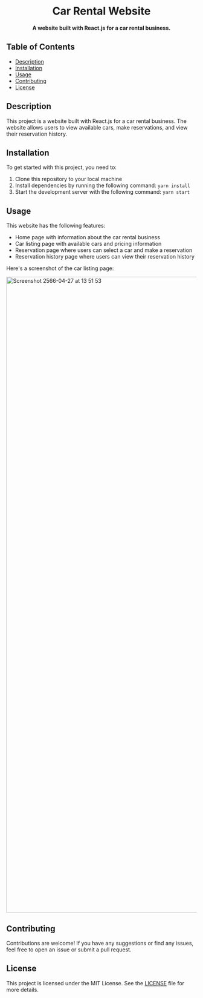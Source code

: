 <h1 align="center">Car Rental Website</h1>

<p align="center">
  <strong>A website built with React.js for a car rental business.</strong>
</p>

## Table of Contents

- [Description](#description)
- [Installation](#installation)
- [Usage](#usage)
- [Contributing](#contributing)
- [License](#license)

## Description

This project is a website built with React.js for a car rental business. The website allows users to view available cars, make reservations, and view their reservation history.

## Installation

To get started with this project, you need to:

1. Clone this repository to your local machine
2. Install dependencies by running the following command: `yarn install`
3. Start the development server with the following command: `yarn start`



## Usage

This website has the following features:

- Home page with information about the car rental business
- Car listing page with available cars and pricing information
- Reservation page where users can select a car and make a reservation
- Reservation history page where users can view their reservation history

Here's a screenshot of the car listing page:

<img width="1680" alt="Screenshot 2566-04-27 at 13 51 53" src="https://user-images.githubusercontent.com/70096049/234782962-741dd6af-490a-4969-aafd-33aa164e00be.png">


## Contributing

Contributions are welcome! If you have any suggestions or find any issues, feel free to open an issue or submit a pull request.

## License

This project is licensed under the MIT License. See the [LICENSE](LICENSE) file for more details.

